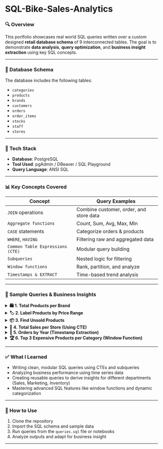 # SQL-Bike-Sales-Analytics
### 🔍 Overview
This portfolio showcases real world SQL queries written over a custom designed **retail database schema** of 9 interconnected tables. The goal is to demonstrate **data analysis**, **query optimization**, and **business insight extraction** using key SQL concepts.

---

### 📁 Database Schema

The database includes the following tables:
- `categories`
- `products`
- `brands`
- `customers`
- `orders`
- `order_items`
- `stocks`
- `staff`
- `stores`

---

### 🧰 Tech Stack
- **Database**: PostgreSQL  
- **Tool Used**: pgAdmin / DBeaver / SQL Playground  
- **Query Language**: ANSI SQL

---

### 📊 Key Concepts Covered
| Concept               | Query Examples |
|-----------------------|----------------|
| `JOIN` operations     | Combine customer, order, and store data |
| `Aggregate functions` | Count, Sum, Avg, Max, Min |
| `CASE` statements     | Categorize orders & products |
| `WHERE`, `HAVING`     | Filtering raw and aggregated data |
| `Common Table Expressions (CTE)` | Modular query building |
| `Subqueries`          | Nested logic for filtering |
| `Window functions`    | Rank, partition, and analyze |
| `Timestamps & EXTRACT`| Time-based trend analysis |

---

### 📌 Sample Queries & Business Insights

<details>
<summary><strong>🛍️ 1. Total Products per Brand</strong></summary>

```sql
SELECT b.brand_id, b.brand_name, COUNT(p.product_name) AS count
FROM brands AS b
JOIN products p ON p.brand_id = b.brand_id
GROUP BY b.brand_id, b.brand_name
ORDER BY count DESC;
```

**Insight:** Helps the product team identify which brands have the widest assortment.
</details>

<details>
<summary><strong>🏷️ 2. Label Products by Price Range</strong></summary>

```sql
SELECT product_id, product_name, list_price,
CASE
    WHEN list_price < 800 THEN 'Cheap'
    WHEN list_price BETWEEN 800 AND 1600 THEN 'Moderate'
    ELSE 'Expensive'
END AS price_range
FROM products;
```

**Insight:** Useful for marketing segmentation and discount strategies.
</details>

<details>
<summary><strong>📦 3. Find Unsold Products</strong></summary>

```sql
SELECT product_id, product_name
FROM products
WHERE product_id NOT IN (
    SELECT product_id
    FROM order_items
);
```

**Insight:** Helps inventory team identify stagnant stock.
</details>

<details>
<summary><strong>🏪 4. Total Sales per Store (Using CTE)</strong></summary>

```sql
WITH sales AS (
    SELECT s.store_id, s.store_name, oi.order_id, oi.list_price, oi.quantity, oi.discount
    FROM orders o
    JOIN order_items oi ON o.order_id = oi.order_id
    JOIN stores s ON o.store_id = s.store_id
)
SELECT store_name, SUM(quantity * list_price * (1 - discount)) AS total_sales
FROM sales
GROUP BY store_name
ORDER BY total_sales DESC;
```

**Insight:** Helps regional managers track which store is performing best in revenue.
</details>

<details>
<summary><strong>📅 5. Orders by Year (Timestamp Extraction)</strong></summary>

```sql
SELECT EXTRACT(YEAR FROM order_date) AS order_year, COUNT(order_id) AS total_orders
FROM orders
GROUP BY order_year
ORDER BY order_year;
```

**Insight:** Identifies order volume trends across years.
</details>

<details>
<summary><strong>🏆 6. Top 3 Expensive Products per Category (Window Function)</strong></summary>

```sql
WITH ranked_products AS (
	SELECT c.category_name, p.product_id, p.product_name, p.list_price,
	RANK () OVER (
		PARTITION BY p.category_id
		ORDER BY p.list_price DESC
	) AS price_rank
	FROM products AS p
	JOIN categories AS c ON p.category_id = c.category_id
)
SELECT product_name, category_name, list_price, price_rank
FROM ranked_products
WHERE price_rank <= 3;
```

**Insight:** Useful for merchandising top-tier products in each category.
</details>

---

### ✅ What I Learned

- Writing clean, modular SQL queries using CTEs and subqueries
- Analyzing business performance using time series data
- Creating reusable queries to derive insights for different departments (Sales, Marketing, Inventory)
- Mastering advanced SQL features like window functions and dynamic categorization

---

### 📄 How to Use

1. Clone the repository
2. Import the SQL schema and sample data
3. Run queries from the `queries.sql` file or notebooks
4. Analyze outputs and adapt for business insight

---
